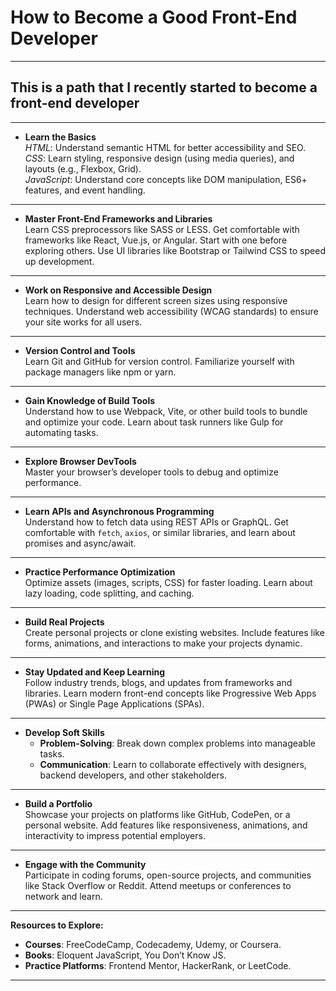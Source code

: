 # How to Become a Good Front-End Developer

---

## This is a path that I recently started to become a front-end developer

---

- **Learn the Basics**  
  *HTML*: Understand semantic HTML for better accessibility and SEO.  
  *CSS*: Learn styling, responsive design (using media queries), and layouts (e.g., Flexbox, Grid).  
  *JavaScript*: Understand core concepts like DOM manipulation, ES6+ features, and event handling.

---
 
- **Master Front-End Frameworks and Libraries**  
  Learn CSS preprocessors like SASS or LESS. Get comfortable with frameworks like React, Vue.js, or Angular. Start with one before exploring others. Use UI libraries like Bootstrap or Tailwind CSS to speed up development.

---

- **Work on Responsive and Accessible Design**  
  Learn how to design for different screen sizes using responsive techniques. Understand web accessibility (WCAG standards) to ensure your site works for all users.

---

- **Version Control and Tools**  
  Learn Git and GitHub for version control. Familiarize yourself with package managers like npm or yarn.

---

- **Gain Knowledge of Build Tools**  
  Understand how to use Webpack, Vite, or other build tools to bundle and optimize your code. Learn about task runners like Gulp for automating tasks.

---

- **Explore Browser DevTools**  
  Master your browser’s developer tools to debug and optimize performance.

---

- **Learn APIs and Asynchronous Programming**  
  Understand how to fetch data using REST APIs or GraphQL. Get comfortable with `fetch`, `axios`, or similar libraries, and learn about promises and async/await.

---

- **Practice Performance Optimization**  
  Optimize assets (images, scripts, CSS) for faster loading. Learn about lazy loading, code splitting, and caching.

---

- **Build Real Projects**  
  Create personal projects or clone existing websites. Include features like forms, animations, and interactions to make your projects dynamic.

---

- **Stay Updated and Keep Learning**  
  Follow industry trends, blogs, and updates from frameworks and libraries. Learn modern front-end concepts like Progressive Web Apps (PWAs) or Single Page Applications (SPAs).

---

- **Develop Soft Skills**  
  - **Problem-Solving**: Break down complex problems into manageable tasks.  
  - **Communication**: Learn to collaborate effectively with designers, backend developers, and other stakeholders.

---

- **Build a Portfolio**  
  Showcase your projects on platforms like GitHub, CodePen, or a personal website. Add features like responsiveness, animations, and interactivity to impress potential employers.

---

- **Engage with the Community**  
  Participate in coding forums, open-source projects, and communities like Stack Overflow or Reddit. Attend meetups or conferences to network and learn.

---

**Resources to Explore:**  
- **Courses**: FreeCodeCamp, Codecademy, Udemy, or Coursera.  
- **Books**: Eloquent JavaScript, You Don’t Know JS.  
- **Practice Platforms**: Frontend Mentor, HackerRank, or LeetCode.

---    
